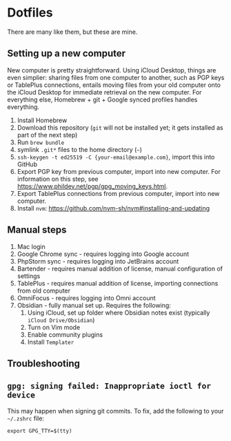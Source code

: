 # Dotfiles

There are many like them, but these are mine.

## Setting up a new computer

New computer is pretty straightforward. Using iCloud Desktop, things are even simplier: sharing files from one computer to another, such as PGP keys or TablePlus connections, entails moving files from your old computer onto the iCloud Desktop for immediate retrieval on the new computer. For everything else, Homebrew + git + Google synced profiles handles everything.

1. Install Homebrew
1. Download this repository (`git` will not be installed yet; it gets installed as part of the next step)
1. Run `brew bundle`
1. symlink `.git*` files to the home directory (`~`)
1. `ssh-keygen -t ed25519 -C {your-email@example.com}`, import this into GitHub
1. Export PGP key from previous computer, import into new computer. For information on this step, see <https://www.phildev.net/pgp/gpg_moving_keys.html>.
1. Export TablePlus connections from previous computer, import into new computer.
1. Install `nvm`: https://github.com/nvm-sh/nvm#installing-and-updating

## Manual steps

1. Mac login
1. Google Chrome sync - requires logging into Google account
1. PhpStorm sync - requires logging into JetBrains account
1. Bartender - requires manual addition of license, manual configuration of settings
1. TablePlus - requires manual addition of license, importing connections from old computer
1. OmniFocus - requires logging into Omni account
1. Obsidian - fully manual set up. Requires the following:
    1. Using iCloud, set up folder where Obsidian notes exist (typically `iCloud Drive/Obsidian`)
    1. Turn on Vim mode
    1. Enable community plugins
    1. Install `Templater`

## Troubleshooting
## `gpg: signing failed: Inappropriate ioctl for device`

This may happen when signing git commits. To fix, add the following to your `~/.zshrc` file:

`export GPG_TTY=$(tty)`
